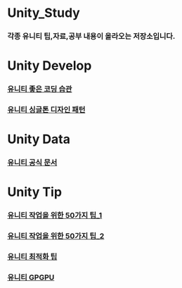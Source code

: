 # Unity_Study
### 각종 유니티 팁,자료,공부 내용이 올라오는 저장소입니다.

# Unity Develop
### [유니티 좋은 코딩 습관](https://beerdealer.tistory.com/22)
### [유니티 싱글톤 디자인 패턴](https://github.com/Gaeduck-0908/Unity_Study/blob/master/Singleton.cs)


# Unity Data
### [유니티 공식 문서](https://docs.unity3d.com/kr/2021.3/Manual/ManualVersions.html)

# Unity Tip
### [유니티 작업을 위한 50가지 팁_1](http://devmag.org.za/2012/07/12/50-tips-for-working-with-unity-best-practices/)
### [유니티 작업을 위한 50가지 팁_2](https://www.gamedeveloper.com/design/50-tips-and-best-practices-for-unity-2016-edition-)
### [유니티 최적화 팁](https://www.slideshare.net/agebreak/unite2015-47100325)
### [유니티 GPGPU](https://www.slideshare.net/dgtman/gpgpu-19960003)
